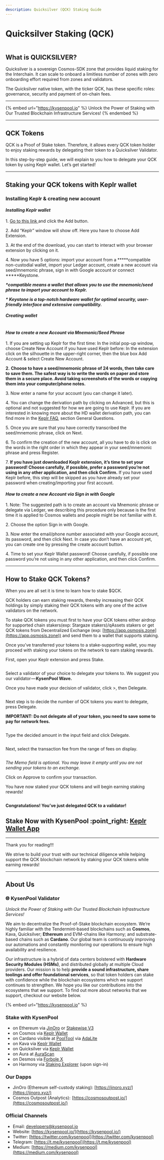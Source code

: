 ```yaml
---
description: Quicksilver (QCK) Staking Guide
---
```


# Quicksilver Staking (QCK)

<figure><img src="https://cdn-images-1.medium.com/max/1600/1*4Gikc5OKRw_IqZk9i5AcZA.png" alt=""><figcaption></figcaption></figure>

## **What is QUICKSILVER?**

Quicksilver is a sovereign Cosmos-SDK zone that provides liquid staking for the Interchain. It can scale to onboard a limitless number of zones with zero onboarding effort required from zones and validators.

The Quicksilver native token, with the ticker QCK, has these specific roles: governance, security and payment of on-chain fees.

***

{% embed url="https://kysenpool.io" %}
Unlock the Power of Staking with Our Trusted Blockchain Infrastructure Services!
{% endembed %}

***

## **QCK Tokens**

QCK is a Proof of Stake token. Therefore, it allows every QCK token holder to enjoy staking rewards by delegating their token to a Quicksilver Validator.

In this step-by-step guide, we will explain to you how to delegate your QCK token by using Keplr wallet. Let’s get started!

***

## **Staking your QCK tokens with Keplr wallet**

### **Installing Keplr & creating new account**

#### _**Installing Keplr wallet**_

1\. [Go to this link ](https://chrome.google.com/webstore/detail/keplr/dmkamcknogkgcdfhhbddcghachkejeap?hl=en)and click the Add button.

2\. Add “Keplr” window will show off. Here you have to choose Add Extension.

3\. At the end of the download, you can start to interact with your browser extension by clicking on it.

4\. Now you have 5 options: import your account from a **\***compatible non-custodial wallet, import your Ledger account, create a new account via seed/mnemonic phrase, sign in with Google account or connect **\***Keystone.

_**\*compatible means a wallet that allows you to use the mnemonic/seed phrase to import your account to Keplr.**_

_**\* Keystone is a top-notch hardware wallet for optimal security, user-friendly interface and extensive compatibility.**_

#### _**Creating wallet**_

<figure><img src="https://cdn-images-1.medium.com/max/1600/0*ErZuqHvVd80CcGHr.png" alt=""><figcaption></figcaption></figure>

#### _**How to create a new Account via Mnemonic/Seed Phrase**_

1\. If you are setting up Keplr for the first time: In the initial pop-up window, choose Create New Account if you have used Keplr before: In the extension click on the silhouette in the upper-right corner, then the blue box Add Account & select Create New Account.

**2.** **Choose to have a seed/mnemonic phrase of 24 words, then take care to save them. The safest way is to write the words on paper and store them in a secure place. Avoid taking screenshots of the words or copying them into your computer/phone notes.**

3\. Now enter a name for your account (you can change it later).

4\. You can change the derivation path by clicking on Advanced, but this is optional and not suggested for how we are going to use Keplr. If you are interested in knowing more about the HD wallet derivation path, you can find more in the [Keplr FAQ](https://faq.keplr.app/), section General Questions.

5\. Once you are sure that you have correctly transcribed the seed/mnemonic phrase, click on Next.

6\. To confirm the creation of the new account, all you have to do is click on the words in the right order in which they appear in your seed/mnemonic phrase and press Register.

7\. **If you have just downloaded Keplr extension, it’s time to set your password! Choose carefully, if possible, prefer a password you’re not using in any other application, and then click Confirm.** If you have used Keplr before, this step will be skipped as you have already set your password when creating/importing your first account.

#### _**How to create a new Account via Sign in with Google**_

1\. Note: The suggested path is to create an account via Mnemonic phrase or delegate via Ledger, we describing this procedure only because is the first time it is applied to Cosmos wallets and people might be not familiar with it.

2\. Choose the option Sign in with Google.

3\. Now enter the email/phone number associated with your Google account, its password, and then click Next. In case you don’t have an account yet, you can create one by pressing the create account button.

4\. Time to set your Keplr Wallet password! Choose carefully, if possible one password you’re not using in any other application, and then click Confirm.

***

## **How to Stake QCK Tokens?**

When you are all set it is time to learn how to stake $QCK.

QCK holders can earn staking rewards, thereby increasing their QCK holdings by simply staking their QCK tokens with any one of the active validators on the network.

To stake QCK tokens you must first to have your QCK tokens either airdrop for supported chain stakers(exp: Stargaze stakers)/qAssets stakers or get QCK tokens from Decentralized Exchange (exp: [https://app.osmosis.zone](https://app.osmosis.zone)) and send them to a wallet that supports staking.

Once you’ve transferred your tokens to a stake-supporting wallet, you may proceed with staking your tokens on the network to earn staking rewards.

First, open your Keplr extension and press Stake.

<figure><img src="https://cdn-images-1.medium.com/max/1600/1*jcRdaufgvKSFWWKQmWlwXA.png" alt=""><figcaption></figcaption></figure>

Select a validator of your choice to delegate your tokens to. We suggest you our validator — **KysenPool Wave.**

Once you have made your decision of validator, click >, then Delegate.

<figure><img src="https://cdn-images-1.medium.com/max/1600/1*kC1SwU3SASGbS4W0rgqnvw.png" alt=""><figcaption></figcaption></figure>

Next step is to decide the number of QCK tokens you want to delegate, press Delegate.

**IMPORTANT: Do not delegate all of your token, you need to save some to pay for network fees.**

<figure><img src="https://cdn-images-1.medium.com/max/1600/1*rSqkwyrZ-1JGw-UABbhxUQ.png" alt=""><figcaption></figcaption></figure>

Type the decided amount in the input field and click Delegate.

<figure><img src="https://cdn-images-1.medium.com/max/1600/1*BMqlga88Yh-2qraTRjBvwA.png" alt=""><figcaption></figcaption></figure>

Next, select the transaction fee from the range of fees on display.

<figure><img src="https://cdn-images-1.medium.com/max/1600/1*b3TX6eo2I2jddxz5ovB3cQ.png" alt=""><figcaption></figcaption></figure>

_The Memo field is optional. You may leave it empty until you are not sending your tokens to an exchange._

Click on Approve to confirm your transaction.

You have now staked your QCK tokens and will begin earning staking rewards!

<figure><img src="https://cdn-images-1.medium.com/max/1600/1*gqgt1rC2T_ZC4iYERX6gQg.png" alt=""><figcaption></figcaption></figure>

**Congratulations! You’ve just delegated QCK to a validator!**

## **Stake Now with KysenPool** :point\_right: [**Keplr Wallet App**](https://wallet.keplr.app/chains/quicksilver?modal=validator\&chain=quicksilver-2\&validator\_address=quickvaloper1s64h9vqlnrue4d9s3y0825tdes59mgg8wwezt0)

***

Thank you for reading!!!

We strive to build your trust with our technical diligence while helping support the QCK blockchain network by staking your QCK tokens while earning rewards!

***

## About Us

### **🌐 KysenPool Validator**

_Unlock the Power of Staking with Our Trusted Blockchain Infrastructure Services!_

We aim to decentralize the Proof-of-Stake blockchain ecosystem. We’re highly familiar with the Tendermint-based blockchains such as **Cosmos**, Kava, Quicksilver; **Ethereum** and EVM-chains like Harmony; and substrate-based chains such as **Cardano**. Our global team is continuously improving our automations and constantly monitoring our operations to ensure high availability and resilience.

Our infrastructure is a hybrid of data centers bolstered with **Hardware Security Modules (HSMs)**, and distributed globally at multiple Cloud providers. Our mission is to help **provide a sound infrastructure, share toolings and offer foundational services**, so that token holders can stake with confidence while the blockchain ecosystems which we support continues to strengthen. We hope you like our contributions into the ecosystems that we support. To find out more about networks that we support, checkout our website below.

{% embed url="https://kysenpool.io" %}

### **Stake with KysenPool**

* on Ethereum via [JinOro](https://www.jinoro.xyz/staking) or [Stakewise V3](https://app.stakewise.io/vault/0xe2d8f982708ce1e3814c8986cbab624ca926288a)
* on Cosmos via [Keplr Wallet](https://wallet.keplr.app/chains/cosmos-hub?modal=validator\&chain=cosmoshub-4\&validator\_address=cosmosvaloper146kwpzhmleafmhtaxulfptyhnvwxzlvm87hwnm)
* on Cardano visible at [PoolTool](https://pooltool.io/pool/490353aa6b85efb28922acd9e0ee1dcf6d0c269b9f0583718b0274ba/delegators) via [AdaLite](https://adalite.io/)
* on Kava via [Keplr Wallet](https://wallet.keplr.app/chains/kava?modal=validator\&chain=kava\_2222-10\&validator\_address=kavavaloper1rpwemvmt3sex4d8qt4menglfx9rhl0x3py69wj)
* on Quicksilver via [Keplr Wallet](https://wallet.keplr.app/chains/quicksilver?modal=validator\&chain=quicksilver-2\&validator\_address=quickvaloper1s64h9vqlnrue4d9s3y0825tdes59mgg8wwezt0)
* on Aura at [AuraScan](https://aurascan.io/validators/auravaloper1se04rpyxc9tmphuq8ewr747ds77jhv48s7hl42)
* on Desmos via [Forbole X](https://medium.com/kysenpool/how-to-delegate-your-tokens-on-forbole-x-874ea383f383)
* on Harmony via [Staking Explorer](https://staking.harmony.one/validators/mainnet/one1ctwewx0pmg8k0tc8vnx4guyq9jm7dwz5k98tlm) (upon sign-in)

### **Our Dapps**

* JinOro (Ethereum self-custody staking): [https://jinoro.xyz/](https://jinoro.xyz/)
* Cosmos Outpost (Analytics):  [https://cosmosoutpost.io/](https://cosmosoutpost.io/)

### **Official Channels**

* Email: [developers@kysenpool.io](mailto:developers@kysenpool.io)
* Website: [https://kysenpool.io/](https://kysenpool.io/)
* Twitter: [https://twitter.com/kysenpool](https://twitter.com/kysenpool)
* Telegram: [https://t.me/kysenpool](https://t.me/kysenpool)
* Medium: [https://medium.com/kysenpool](https://medium.com/kysenpool)
